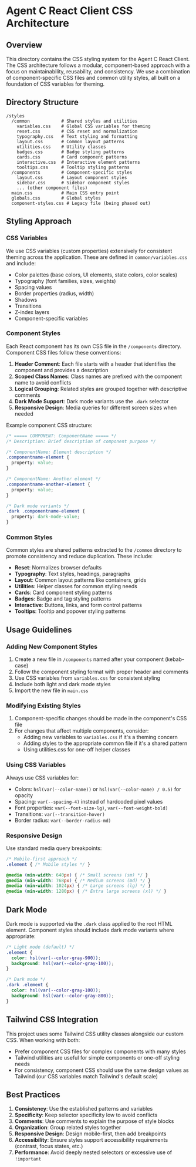 # Agent C React Client CSS Architecture

## Overview

This directory contains the CSS styling system for the Agent C React Client. The CSS architecture follows a modular, component-based approach with a focus on maintainability, reusability, and consistency. We use a combination of component-specific CSS files and common utility styles, all built on a foundation of CSS variables for theming.

## Directory Structure

```
/styles
  /common            # Shared styles and utilities
    variables.css    # Global CSS variables for theming
    reset.css        # CSS reset and normalization
    typography.css   # Text styling and formatting
    layout.css       # Common layout patterns
    utilities.css    # Utility classes
    badges.css       # Badge styling patterns
    cards.css        # Card component patterns
    interactive.css  # Interactive element patterns
    tooltips.css     # Tooltip styling patterns
  /components        # Component-specific styles
    layout.css       # Layout component styles
    sidebar.css      # Sidebar component styles
    ... (other component files)
  main.css           # Main CSS entry point
  globals.css        # Global styles
  component-styles.css # Legacy file (being phased out)
```

## Styling Approach

### CSS Variables

We use CSS variables (custom properties) extensively for consistent theming across the application. These are defined in `common/variables.css` and include:

- Color palettes (base colors, UI elements, state colors, color scales)
- Typography (font families, sizes, weights)
- Spacing values
- Border properties (radius, width)
- Shadows
- Transitions
- Z-index layers
- Component-specific variables

### Component Styles

Each React component has its own CSS file in the `/components` directory. Component CSS files follow these conventions:

1. **Header Comment**: Each file starts with a header that identifies the component and provides a description
2. **Scoped Class Names**: Class names are prefixed with the component name to avoid conflicts
3. **Logical Grouping**: Related styles are grouped together with descriptive comments
4. **Dark Mode Support**: Dark mode variants use the `.dark` selector
5. **Responsive Design**: Media queries for different screen sizes when needed

Example component CSS structure:

```css
/* ===== COMPONENT: ComponentName ===== */
/* Description: Brief description of component purpose */

/* ComponentName: Element description */
.componentname-element {
  property: value;
}

/* ComponentName: Another element */
.componentname-another-element {
  property: value;
}

/* Dark mode variants */
.dark .componentname-element {
  property: dark-mode-value;
}
```

### Common Styles

Common styles are shared patterns extracted to the `/common` directory to promote consistency and reduce duplication. These include:

- **Reset**: Normalizes browser defaults
- **Typography**: Text styles, headings, paragraphs
- **Layout**: Common layout patterns like containers, grids
- **Utilities**: Helper classes for common styling needs
- **Cards**: Card component styling patterns
- **Badges**: Badge and tag styling patterns
- **Interactive**: Buttons, links, and form control patterns
- **Tooltips**: Tooltip and popover styling patterns

## Usage Guidelines

### Adding New Component Styles

1. Create a new file in `/components` named after your component (kebab-case)
2. Follow the component styling format with proper header and comments
3. Use CSS variables from `variables.css` for consistent styling
4. Include both light and dark mode styles
5. Import the new file in `main.css`

### Modifying Existing Styles

1. Component-specific changes should be made in the component's CSS file
2. For changes that affect multiple components, consider:
   - Adding new variables to `variables.css` if it's a theming concern
   - Adding styles to the appropriate common file if it's a shared pattern
   - Using utilities.css for one-off helper classes

### Using CSS Variables

Always use CSS variables for:

- Colors: `hsl(var(--color-name))` or `hsl(var(--color-name) / 0.5)` for opacity
- Spacing: `var(--spacing-4)` instead of hardcoded pixel values
- Font properties: `var(--font-size-lg)`, `var(--font-weight-bold)`
- Transitions: `var(--transition-hover)`
- Border radius: `var(--border-radius-md)`

### Responsive Design

Use standard media query breakpoints:

```css
/* Mobile-first approach */
.element { /* Mobile styles */ }

@media (min-width: 640px) { /* Small screens (sm) */ }
@media (min-width: 768px) { /* Medium screens (md) */ }
@media (min-width: 1024px) { /* Large screens (lg) */ }
@media (min-width: 1280px) { /* Extra large screens (xl) */ }
```

## Dark Mode

Dark mode is supported via the `.dark` class applied to the root HTML element. Component styles should include dark mode variants where appropriate:

```css
/* Light mode (default) */
.element {
  color: hsl(var(--color-gray-900));
  background: hsl(var(--color-gray-100));
}

/* Dark mode */
.dark .element {
  color: hsl(var(--color-gray-100));
  background: hsl(var(--color-gray-800));
}
```

## Tailwind CSS Integration

This project uses some Tailwind CSS utility classes alongside our custom CSS. When working with both:

- Prefer component CSS files for complex components with many styles
- Tailwind utilities are useful for simple components or one-off styling needs
- For consistency, component CSS should use the same design values as Tailwind (our CSS variables match Tailwind's default scale)

## Best Practices

1. **Consistency**: Use the established patterns and variables
2. **Specificity**: Keep selector specificity low to avoid conflicts
3. **Comments**: Use comments to explain the purpose of style blocks
4. **Organization**: Group related styles together
5. **Responsive Design**: Design mobile-first, then add breakpoints
6. **Accessibility**: Ensure styles support accessibility requirements (contrast, focus states, etc.)
7. **Performance**: Avoid deeply nested selectors or excessive use of `!important`